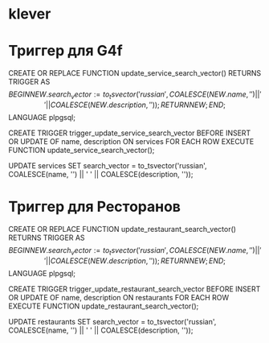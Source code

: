 # klever

# Триггер для G4f
CREATE OR REPLACE FUNCTION update_service_search_vector() RETURNS TRIGGER AS $$
BEGIN
    NEW.search_vector := to_tsvector('russian', COALESCE(NEW.name, '') || ' ' || COALESCE(NEW.description, ''));
    RETURN NEW;
END;
$$ LANGUAGE plpgsql;

CREATE TRIGGER trigger_update_service_search_vector
BEFORE INSERT OR UPDATE OF name, description
ON services
FOR EACH ROW
EXECUTE FUNCTION update_service_search_vector();

UPDATE services
SET search_vector = to_tsvector('russian', COALESCE(name, '') || ' ' || COALESCE(description, ''));

# Триггер для Ресторанов
CREATE OR REPLACE FUNCTION update_restaurant_search_vector() RETURNS TRIGGER AS $$
BEGIN
    NEW.search_vector := to_tsvector('russian', COALESCE(NEW.name, '') || ' ' || COALESCE(NEW.description, ''));
    RETURN NEW;
END;
$$ LANGUAGE plpgsql;

CREATE TRIGGER trigger_update_restaurant_search_vector
BEFORE INSERT OR UPDATE OF name, description
ON restaurants
FOR EACH ROW
EXECUTE FUNCTION update_restaurant_search_vector();

UPDATE restaurants
SET search_vector = to_tsvector('russian', COALESCE(name, '') || ' ' || COALESCE(description, ''));